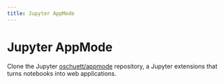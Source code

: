 ```yaml
---
title: Jupyter AppMode
---
```


# Jupyter AppMode

Clone the Jupyter [oschuett/appmode](https://github.com/oschuett/appmode) repository, a Jupyter extensions that turns notebooks into web applications.
